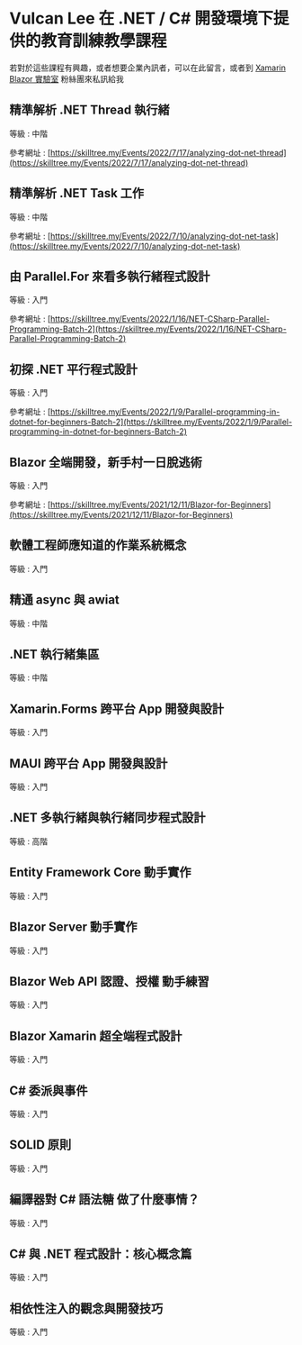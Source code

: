 # Vulcan Lee 在 .NET / C# 開發環境下提供的教育訓練教學課程

若對於這些課程有興趣，或者想要企業內訊者，可以在此留言，或者到 [Xamarin Blazor 實驗室](https://www.facebook.com/vulcanlabtw) 粉絲團來私訊給我

## 精準解析 .NET Thread 執行緒

等級 : 中階

參考網址 : [https://skilltree.my/Events/2022/7/17/analyzing-dot-net-thread](https://skilltree.my/Events/2022/7/17/analyzing-dot-net-thread)

## 精準解析 .NET Task 工作

等級 : 中階

參考網址 : [https://skilltree.my/Events/2022/7/10/analyzing-dot-net-task](https://skilltree.my/Events/2022/7/10/analyzing-dot-net-task)

## 由 Parallel.For 來看多執行緒程式設計

等級 : 入門

參考網址 : [https://skilltree.my/Events/2022/1/16/NET-CSharp-Parallel-Programming-Batch-2](https://skilltree.my/Events/2022/1/16/NET-CSharp-Parallel-Programming-Batch-2)

## 初探 .NET 平行程式設計

等級 : 入門

參考網址 : [https://skilltree.my/Events/2022/1/9/Parallel-programming-in-dotnet-for-beginners-Batch-2](https://skilltree.my/Events/2022/1/9/Parallel-programming-in-dotnet-for-beginners-Batch-2)

## Blazor 全端開發，新手村一日脫逃術

等級 : 入門

參考網址 : [https://skilltree.my/Events/2021/12/11/Blazor-for-Beginners](https://skilltree.my/Events/2021/12/11/Blazor-for-Beginners)

## 軟體工程師應知道的作業系統概念

等級 : 入門

## 精通 async 與 awiat

等級 : 中階

## .NET 執行緒集區

等級 : 中階

## Xamarin.Forms 跨平台 App 開發與設計

等級 : 入門

## MAUI 跨平台 App 開發與設計

等級 : 入門

## .NET 多執行緒與執行緒同步程式設計

等級 : 高階

## Entity Framework Core 動手實作

等級 : 入門

## Blazor Server 動手實作

等級 : 入門

## Blazor Web API 認證、授權 動手練習

等級 : 入門

## Blazor Xamarin 超全端程式設計

等級 : 入門

## C# 委派與事件

等級 : 入門

## SOLID 原則

等級 : 入門

## 編譯器對 C# 語法糖 做了什麼事情？

等級 : 入門

## C#  與 .NET 程式設計：核心概念篇

等級 : 入門

## 相依性注入的觀念與開發技巧

等級 : 入門

